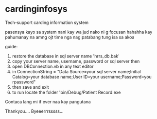 # cardinginfosys
Tech-support carding information system

pasensya kayo sa system nani kay wa jud nako ni g focusan hahahha kay pahumanay na amng ojt time nga nag patabang tung isa sa akoa

guide:

1. restore the database in sql server name 'hrrs_db.bak'
2. copy your server name, username, password or sql server then
3. open DBConnection.vb in any text editor
4. in ConnectionString = "Data Source=your sql server name;Initial Catalog=your database name;User ID=your username;Password=you rpassword"
5. then save and exit
6. to run locate the folder 'bin/Debug/Patient Record.exe

Contaca lang mi if ever naa kay pangutana

Thankyou.... Byeeerrrsssss...
